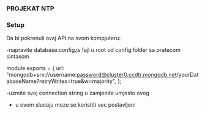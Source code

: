 ### PROJEKAT NTP 

### Setup 
Da bi pokrenuli ovaj API na svom kompjuteru:


-napravite database.config.js fajl u root od config folder sa pratecom sintaxom

module.exports = {
  url:
    "mongodb+srv://username:password@cluster0.ccdtr.mongodb.net/yourDatabaseName?retryWrites=true&w=majority",
};

-uzmite svoj connection string u zamjenite umjesto ovog
- u ovom slucaju moze se koristiti vec postavljeni
